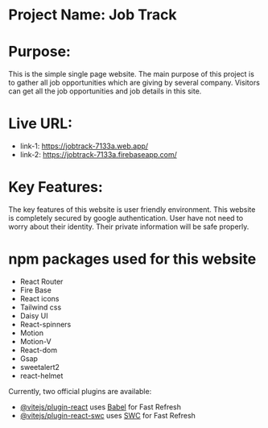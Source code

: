 # Project Name: Job Track

# Purpose:

This is the simple single page website. The main purpose of this project is to gather all job opportunities which are giving by several company. Visitors can get all the job opportunities and job details in this site.

# Live URL:

- link-1: https://jobtrack-7133a.web.app/
- link-2: https://jobtrack-7133a.firebaseapp.com/

# Key Features:

The key features of this website is user friendly environment. This website is completely secured by google authentication. User have not need to worry about their identity. Their private information will be safe properly.

# npm packages used for this website

- React Router
- Fire Base
- React icons
- Tailwind css
- Daisy UI
- React-spinners
- Motion
- Motion-V
- React-dom
- Gsap
- sweetalert2
- react-helmet

Currently, two official plugins are available:

- [@vitejs/plugin-react](https://github.com/vitejs/vite-plugin-react/blob/main/packages/plugin-react) uses [Babel](https://babeljs.io/) for Fast Refresh
- [@vitejs/plugin-react-swc](https://github.com/vitejs/vite-plugin-react/blob/main/packages/plugin-react-swc) uses [SWC](https://swc.rs/) for Fast Refresh
